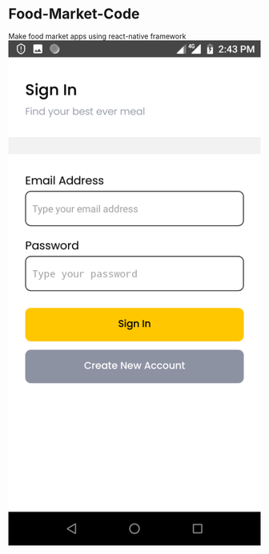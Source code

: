 # Food-Market-Code
 Make food market apps using react-native framework
<img src="Screenshot/Login.png">
